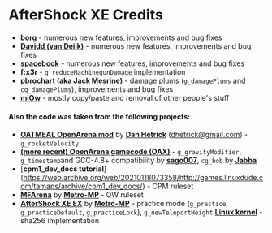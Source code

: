 # AfterShock XE Credits
- [**borg**](https://github.com/borg42) - numerous new features,
improvements and bug fixes
- [**Davidd (van Deijk)**](https://github.com/dedavidd) - numerous 
new features, improvements and bug fixes
- [**spacebook**](https://github.com/spaceb00k) - numerous 
new features, improvements and bug fixes
- **f:x3r** - `g_reduceMachinegunDamage` implementation
- [**pbrochart (aka Jack Mesrine)**](https://github.com/pbrochart) -
damage plums (`g_damagePlums` and `cg_damagePlums`), improvements and
bug fixes
- [**miOw**](https://github.com/Irbyz) - mostly copy/paste and removal
of other people's stuff

#### Also the code was taken from the following projects:
- [**OATMEAL OpenArena mod**](https://github.com/danhetrick/oatmeal) by
[**Dan Hetrick**](https://github.com/danhetrick) (dhetrick@gmail.com) -
`g_rocketVelocity`
- [**(more recent) OpenArena gamecode
(OAX)**](https://github.com/OpenArena/gamecode) - `g_gravityModifier`,
`g_timestamp`and GCC-4.8+ compatibility by
[**sago007**](https://github.com/sago007), `cg_bob` by
[**Jabba**](https://github.com/ldrone)
- [**cpm1_dev_docs
tutorial**]
(https://web.archive.org/web/20210118073358/http://games.linuxdude.com/tamaps/archive/cpm1_dev_docs/) -
CPM ruleset
- [**MFArena**](https://mmpgames.wordpress.com/download/mfarena/) by
[**Metro-MP**](https://gitlab.com/Metro-MP) - QW ruleset
- [**AfterShock XE EX**](https://gitlab.com/Metro-MP/aftershock-xe-ex) 
by [**Metro-MP**](https://gitlab.com/Metro-MP) - practice mode 
(`g_practice`, `g_practiceDefault`, `g_practiceLock`),
`g_newTeleportHeight`
[**Linux kernel**](https://www.kernel.org/) - sha256 implementation

